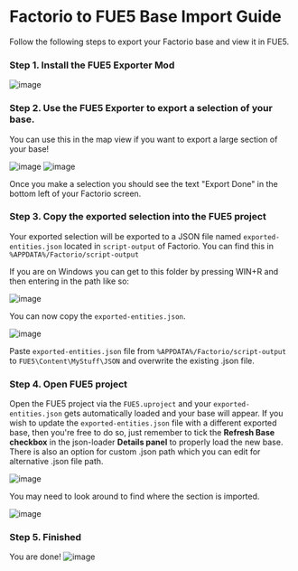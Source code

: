 # Factorio to FUE5 Base Import Guide

Follow the following steps to export your Factorio base and view it in FUE5.

### Step 1. Install the FUE5 Exporter Mod
![image](https://github.com/Inrixia/FUE5/assets/6373693/6b85ddc3-c32c-4ab8-9048-428f4dc17e1e)

### Step 2. Use the FUE5 Exporter to export a selection of your base.
You can use this in the map view if you want to export a large section of your base!

![image](https://github.com/Inrixia/FUE5/assets/6373693/30052d5c-49db-49d0-89d2-655f53a16129)
![image](https://github.com/Inrixia/FUE5/assets/6373693/14832964-4845-4d3a-b8ed-267bdf480998)

Once you make a selection you should see the text "Export Done" in the bottom left of your Factorio screen.

### Step 3. Copy the exported selection into the FUE5 project
Your exported selection will be exported to a JSON file named `exported-entities.json` located in `script-output` of Factorio.
You can find this in `%APPDATA%/Factorio/script-output`

If you are on Windows you can get to this folder by pressing WIN+R and then entering in the path like so:

![image](https://github.com/Inrixia/FUE5/assets/6373693/d2f63201-ae29-4b9f-a4ea-c0352df528b8)

You can now copy the `exported-entities.json`.

![image](https://github.com/Inrixia/FUE5/assets/6373693/b66ef0bc-0220-46b9-8cbd-4c590ab9ddc4)

Paste `exported-entities.json` file from `%APPDATA%/Factorio/script-output` to `FUE5\Content\MyStuff\JSON` and overwrite the existing .json file.

### Step 4. Open FUE5 project
Open the FUE5 project via the `FUE5.uproject` and your `exported-entities.json` gets automatically loaded and your base will appear. If you wish to update the `exported-entities.json` file with a different exported base, then you're free to do so, just remember to tick the **Refresh Base checkbox** in the json-loader **Details panel** to properly load the new base. There is also an option for custom .json path which you can edit for alternative .json file path.

![image](https://github.com/FUE5BASE/FUE5/assets/127543827/af1c43ca-24e9-454d-bd76-cc1bb7de4fe2)


You may need to look around to find where the section is imported.

![image](https://github.com/Inrixia/FUE5/assets/6373693/287bbe4f-9166-4c37-8a78-5f7d00d76965)

### Step 5. Finished
You are done!
![image](https://github.com/Inrixia/FUE5/assets/6373693/7ac5d36d-dc9b-41b9-b718-29c6e0bda34d)
